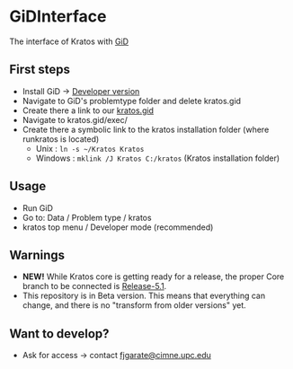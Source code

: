 # GiDInterface
The interface of Kratos with [GiD](http://www.gidhome.com)

## First steps
* Install GiD -> [Developer version](http://www.gidhome.com/download/developer-versions)
* Navigate to GiD's problemtype folder and delete kratos.gid
* Create there a link to our [kratos.gid](./kratos.gid/)
* Navigate to kratos.gid/exec/
* Create there a symbolic link to the kratos installation folder (where runkratos is located)
  * Unix : `ln -s ~/Kratos Kratos`
  * Windows : `mklink /J Kratos C:/kratos` (Kratos installation folder)

## Usage
* Run GiD
* Go to: Data / Problem type / kratos
* kratos top menu / Developer mode (recommended)

## Warnings
* **NEW!** While Kratos core is getting ready for a release, the proper Core branch to be connected is [Release-5.1](https://github.com/KratosMultiphysics/Kratos/releases).
* This repository is in Beta version. This means that everything can change, and there is no "transform from older versions" yet.

## Want to develop?
* Ask for access -> contact fjgarate@cimne.upc.edu

